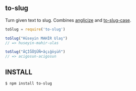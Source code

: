 ## to-slug

Turn given text to slug. Combines [anglicize](http://github.com/azer/anglicize) and [to-slug-case](http://github.com/ianstormtaylor/to-slug-case).

```js
toSlug = require('to-slug')

toSlug("Hüseyin MAHİR Ulaş")
// => huseyin-mahir-ulas

toSlug("ÂÇİĞÖŞÜÑ+âçığöşüñ")
// => acigosun-acigosun
```

## INSTALL

```bash
$ npm install to-slug
```
